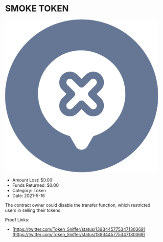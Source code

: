 # SMOKE TOKEN
![SMOKE TOKEN](/rektimages/SMOKE-TOKEN.png)
- Amount Lost: $0.00
- Funds Returned: $0.00
- Category: Token
- Date: 2021-5-16

The contract owner could disable the transfer function, which restricted users in selling their tokens.


Proof Links:
- [https://twitter.com/Token_Sniffer/status/1393445775347130369](https://twitter.com/Token_Sniffer/status/1393445775347130369)


